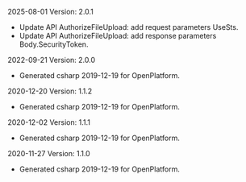 2025-08-01 Version: 2.0.1
- Update API AuthorizeFileUpload: add request parameters UseSts.
- Update API AuthorizeFileUpload: add response parameters Body.SecurityToken.


2022-09-21 Version: 2.0.0
- Generated csharp 2019-12-19 for OpenPlatform.

2020-12-20 Version: 1.1.2
- Generated csharp 2019-12-19 for OpenPlatform.

2020-12-02 Version: 1.1.1
- Generated csharp 2019-12-19 for OpenPlatform.

2020-11-27 Version: 1.1.0
- Generated csharp 2019-12-19 for OpenPlatform.

